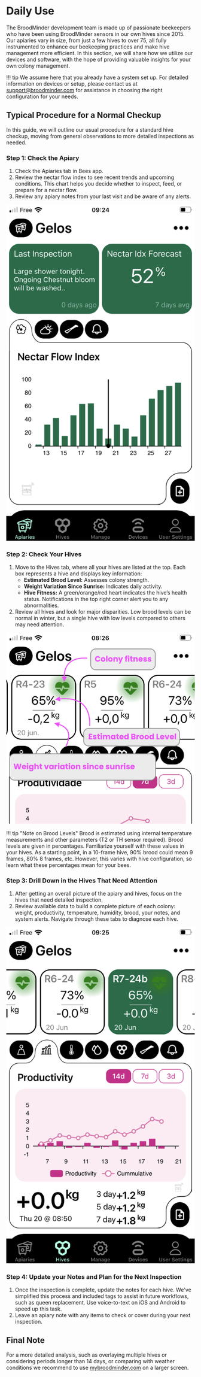 # Daily Use

The BroodMinder development team is made up of passionate beekeepers who have been using BroodMinder sensors in our own hives since 2015. Our apiaries vary in size, from just a few hives to over 75, all fully instrumented to enhance our beekeeping practices and make hive management more efficient. In this section, we will share how we utilize our devices and software, with the hope of providing valuable insights for your own colony management.

!!! tip 
    We assume here that you already have a system set up. For detailed information on devices or setup, please contact us at [support@broodminder.com](mailto:support@broodminder.com) for assistance in choosing the right configuration for your needs.


## Typical Procedure for a Normal Checkup

In this guide, we will outline our usual procedure for a standard hive checkup, moving from general observations to more detailed inspections as needed.


### Step 1: Check the Apiary
1. Check the Apiaries tab in Bees app.
2. Review the nectar flow index to see recent trends and upcoming conditions. This chart helps you decide whether to inspect, feed, or prepare for a nectar flow.
3. Review any apiary notes from your last visit and be aware of any alerts.

![Apiaries tab](../assets/21_daily_use.assets/apiary_tab.png#mediumImg)


### Step 2: Check Your Hives
1. Move to the Hives tab, where all your hives are listed at the top. Each box represents a hive and displays key information:
   - **Estimated Brood Level:** Assesses colony strength.
   - **Weight Variation Since Sunrise:** Indicates daily activity.
   - **Hive Fitness:** A green/orange/red heart indicates the hive’s health status. Notifications in the top right corner alert you to any abnormalities.
2. Review all hives and look for major disparities. Low brood levels can be normal in winter, but a single hive with low levels compared to others may need attention.

![Hives square](../assets/21_daily_use.assets/hives_tab_square_detail.jpg#mediumImg)


!!! tip "Note on Brood Levels"
    Brood is estimated using internal temperature measurements and other parameters (T2 or TH sensor required). Brood levels are given in percentages. Familiarize yourself with these values in your hives. As a starting point, in a 10-frame hive, 90% brood could mean 9 frames, 80% 8 frames, etc. However, this varies with hive configuration, so learn what these percentages mean for your bees.

### Step 3: Drill Down in the Hives That Need Attention
1. After getting an overall picture of the apiary and hives, focus on the hives that need detailed inspection.
2. Review available data to build a complete picture of each colony: weight, productivity, temperature, humidity, brood, your notes, and system alerts. Navigate through these tabs to diagnose each hive.


![Hives tab](../assets/21_daily_use.assets/hive_tab.png#mediumImg)

### Step 4: Update your Notes and Plan for the Next Inspection
1. Once the inspection is complete, update the notes for each hive. We've simplified this process and included tags to assist in future workflows, such as queen replacement. Use voice-to-text on iOS and Android to speed up this task.
2. Leave an apiary note with any items to check or cover during your next inspection.

## Final Note
For a more detailed analysis, such as overlaying multiple hives or considering periods longer than 14 days, or comparing with weather conditions we recommend to use [mybroodminder.com](https://mybroodminder.com) on a larger screen.
